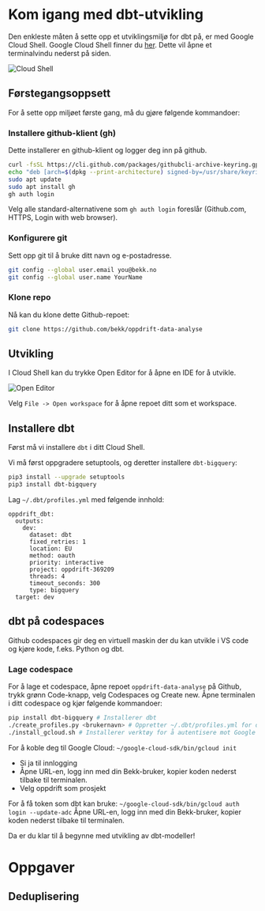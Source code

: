 
# Kom igang med dbt-utvikling
Den enkleste måten å sette opp et utviklingsmiljø for dbt på, er med Google Cloud Shell.
Google Cloud Shell finner du [her](https://console.cloud.google.com/home/dashboard?cloudshell=true).
Dette vil åpne et terminalvindu nederst på siden.

![Cloud Shell](readme-files/cloud-shell.png)

## Førstegangsoppsett
For å sette opp miljøet første gang, må du gjøre følgende kommandoer:
### Installere github-klient (gh)
Dette installerer en github-klient og logger deg inn på github.

```bash
curl -fsSL https://cli.github.com/packages/githubcli-archive-keyring.gpg | sudo dd of=/usr/share/keyrings/githubcli-archive-keyring.gpg
echo "deb [arch=$(dpkg --print-architecture) signed-by=/usr/share/keyrings/githubcli-archive-keyring.gpg] https://cli.github.com/packages stable main" | sudo tee /etc/apt/sources.list.d/github-cli.list > /dev/null
sudo apt update
sudo apt install gh
gh auth login
```
Velg alle standard-alternativene som `gh auth login` foreslår (Github.com, HTTPS, Login with web browser).

### Konfigurere git
Sett opp git til å bruke ditt navn og e-postadresse.

```bash
git config --global user.email you@bekk.no
git config --global user.name YourName
```

### Klone repo
Nå kan du klone dette Github-repoet:

```bash
git clone https://github.com/bekk/oppdrift-data-analyse
```

## Utvikling
I Cloud Shell kan du trykke Open Editor for å åpne en IDE for å utvikle.

![Open Editor](readme-files/open-editor.png)

Velg `File -> Open workspace` for å åpne repoet ditt som et workspace.

## Installere dbt
Først må vi installere `dbt` i ditt Cloud Shell.

Vi må først oppgradere setuptools, og deretter installere `dbt-bigquery`:
```bash
pip3 install --upgrade setuptools
pip3 install dbt-bigquery
```

Lag `~/.dbt/profiles.yml` med følgende innhold:
```
oppdrift_dbt:
  outputs:
    dev:
      dataset: dbt
      fixed_retries: 1
      location: EU
      method: oauth
      priority: interactive
      project: oppdrift-369209
      threads: 4
      timeout_seconds: 300
      type: bigquery
  target: dev
```

## dbt på codespaces
Github codespaces gir deg en virtuell maskin der du kan utvikle i VS code og kjøre kode, f.eks. Python og dbt.

### Lage codespace
For å lage et codespace, åpne repoet `oppdrift-data-analyse` på Github, trykk grønn Code-knapp, velg Codespaces og Create new.
Åpne terminalen i ditt codespace og kjør følgende kommandoer:

```bash
pip install dbt-bigquery # Installerer dbt
./create_profiles.py <brukernavn> # Oppretter ~/.dbt/profiles.yml for dbt
./install_gcloud.sh # Installerer verktøy for å autentisere mot Google Cloud
```

For å koble deg til Google Cloud:
`~/google-cloud-sdk/bin/gcloud init`
- Si ja til innlogging
- Åpne URL-en, logg inn med din Bekk-bruker, kopier koden nederst tilbake til terminalen.
- Velg oppdrift som prosjekt

For å få token som dbt kan bruke:
`~/google-cloud-sdk/bin/gcloud auth login --update-adc`
Åpne URL-en, logg inn med din Bekk-bruker, kopier koden nederst tilbake til terminalen.

Da er du klar til å begynne med utvikling av dbt-modeller!

# Oppgaver

## Deduplisering

## 